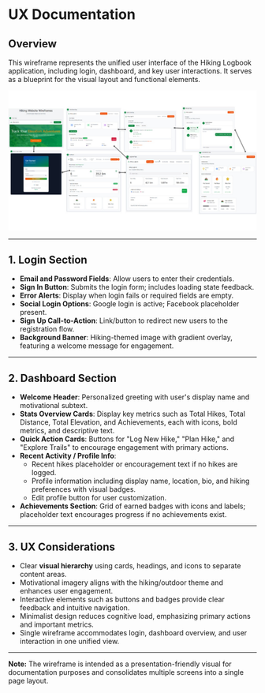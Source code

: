 # UX Documentation

## Overview

This wireframe represents the unified user interface of the Hiking Logbook application, including login, dashboard, and key user interactions. It serves as a blueprint for the visual layout and functional elements.

![Hiking Logbook Wireframe](wireframe.jpeg)

---

## 1. Login Section

- **Email and Password Fields**: Allow users to enter their credentials.
- **Sign In Button**: Submits the login form; includes loading state feedback.
- **Error Alerts**: Display when login fails or required fields are empty.
- **Social Login Options**: Google login is active; Facebook placeholder present.
- **Sign Up Call-to-Action**: Link/button to redirect new users to the registration flow.
- **Background Banner**: Hiking-themed image with gradient overlay, featuring a welcome message for engagement.

---

## 2. Dashboard Section

- **Welcome Header**: Personalized greeting with user's display name and motivational subtext.
- **Stats Overview Cards**: Display key metrics such as Total Hikes, Total Distance, Total Elevation, and Achievements, each with icons, bold metrics, and descriptive text.
- **Quick Action Cards**: Buttons for "Log New Hike," "Plan Hike," and "Explore Trails" to encourage engagement with primary actions.
- **Recent Activity / Profile Info**:
  - Recent hikes placeholder or encouragement text if no hikes are logged.
  - Profile information including display name, location, bio, and hiking preferences with visual badges.
  - Edit profile button for user customization.
- **Achievements Section**: Grid of earned badges with icons and labels; placeholder text encourages progress if no achievements exist.

---

## 3. UX Considerations

- Clear **visual hierarchy** using cards, headings, and icons to separate content areas.
- Motivational imagery aligns with the hiking/outdoor theme and enhances user engagement.
- Interactive elements such as buttons and badges provide clear feedback and intuitive navigation.
- Minimalist design reduces cognitive load, emphasizing primary actions and important metrics.
- Single wireframe accommodates login, dashboard overview, and user interaction in one unified view.

---

**Note:** The wireframe is intended as a presentation-friendly visual for documentation purposes and consolidates multiple screens into a single page layout.
